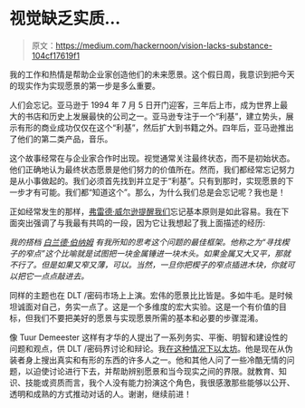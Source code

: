 # 视觉缺乏实质…

> 原文：<https://medium.com/hackernoon/vision-lacks-substance-104cf17619f1>

我的工作和热情是帮助企业家创造他们的未来愿景。这个假日周，我意识到把今天的现实作为实现愿景的第一步是多么重要。

人们会忘记。亚马逊于 1994 年 7 月 5 日开门迎客，三年后上市，成为世界上最大的书店和历史上发展最快的公司之一。亚马逊专注于一个“利基”，建立势头，展示有形的商业成功仅仅在这个“利基”，然后扩大到书籍之外。四年后，亚马逊推出了他们的第二类产品，音乐。

这个故事经常在与企业家合作时出现。视觉通常关注最终状态，而不是初始状态。他们正确地认为最终状态愿景是他们努力的价值所在。然而，我们都经常忘记努力是从小事做起的。我们必须首先找到并立足于“利基”。只有到那时，实现愿景的下一步才有可能。我们都“知道这个”。那么，为什么我们总是会忘记呢？我也是！

正如经常发生的那样，[弗雷德·威尔逊提醒我们](https://avc.com/2018/12/missing-the-forest-through-the-trees/?utm_source=feedburner&utm_medium=feed&utm_campaign=Feed%3A+AVc+%28A+VC%29)忘记基本原则是如此容易。我在下面突出强调了与我最有共鸣的一段，因为它让我想起了我上面描述的经历:

*我的搭档* [*白兰德·伯纳姆*](https://twitter.com/bradusv) *有我所知的思考这个问题的最佳框架。他称之为“寻找楔子的窄点”这个比喻就是试图把一块金属锤进一块木头。如果金属又大又平，那就不行了。但是如果又窄又薄，可以。当然，一旦你把楔子的窄点插进木块，你就可以把它一点点敲进去。*

同样的主题也在 DLT /密码市场上上演。宏伟的愿景比比皆是。多如牛毛。是时候坦诚面对自己，务实一点了。这是一个多维度的宏大实验。这是一个有价值的目标，但我们不要把美好的愿景与实现愿景所需的基本和必要的步骤混淆。

像 Tuur Demeester 这样有才华的人提出了一系列务实、平衡、明智和建设性的问题和观点，供 DLT /密码界讨论和辩论。我[在这种情况下以太坊](https://threadreaderapp.com/thread/1078682801954799617.html)。他是现在从伪装者身上搜出真实和有形的东西的许多人之一。他和其他人问了一些冷酷无情的问题，以迫使讨论进行下去，并帮助辨别愿景和当今现实之间的界限。就教育、知识、技能或资质而言，我个人没有能力扮演这个角色，我很感激那些能够以公开、透明和成熟的方式推动对话的人。谢谢，继续前进！